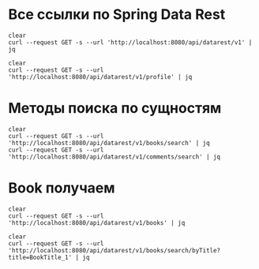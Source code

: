 
# Все ссылки по Spring Data Rest
```shell
clear
curl --request GET -s --url 'http://localhost:8080/api/datarest/v1' | jq
```
```shell
clear
curl --request GET -s --url 'http://localhost:8080/api/datarest/v1/profile' | jq
```

# Методы поиска по сущностям
```shell
clear
curl --request GET -s --url 'http://localhost:8080/api/datarest/v1/books/search' | jq
curl --request GET -s --url 'http://localhost:8080/api/datarest/v1/comments/search' | jq
```

# Book получаем
```shell
clear
curl --request GET -s --url 'http://localhost:8080/api/datarest/v1/books' | jq
```
```shell
clear
curl --request GET -s --url 'http://localhost:8080/api/datarest/v1/books/search/byTitle?title=BookTitle_1' | jq
```